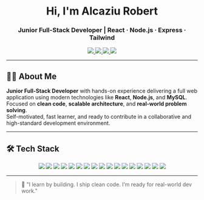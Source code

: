 <h1 align="center">Hi, I'm Alcaziu Robert</h1>
<h3 align="center">Junior Full-Stack Developer | React · Node.js · Express · Tailwind</h3>

<div align="center">
  <a href="https://alcaziurobert.ro" target="_blank">
    <img src="https://img.shields.io/badge/🌐%20Portfolio-Visit-blue?style=for-the-badge" />
  </a>
  <a href="https://www.linkedin.com/in/alcaziurobert/" target="_blank">
    <img src="https://img.shields.io/badge/LinkedIn-Profile-blue?logo=linkedin&style=for-the-badge" />
  </a>
  <a href="mailto:contact@alcaziurobert.ro">
    <img src="https://img.shields.io/badge/Email-Contact-blue?style=for-the-badge&logo=gmail" />
  </a>
  <a href="https://github.com/robertalc1" target="_blank">
    <img src="https://img.shields.io/badge/GitHub-robertalc1-black?style=for-the-badge&logo=github" />
  </a>
</div>

---

## 🧑‍💻 About Me

**Junior Full-Stack Developer** with hands-on experience delivering a full web application using modern technologies like **React**, **Node.js**, and **MySQL**.  
Focused on **clean code**, **scalable architecture**, and **real-world problem solving**.  
Self-motivated, fast learner, and ready to contribute in a collaborative and high-standard development environment.

---

## 🛠️ Tech Stack

<p align="center">
  <img src="https://img.shields.io/badge/React-20232A?style=for-the-badge&logo=react&logoColor=61DAFB" />
  <img src="https://img.shields.io/badge/Vite-646CFF?style=for-the-badge&logo=vite&logoColor=white" />
  <img src="https://img.shields.io/badge/Node.js-339933?style=for-the-badge&logo=node.js&logoColor=white" />
  <img src="https://img.shields.io/badge/Express.js-404D59?style=for-the-badge&logo=express&logoColor=white" />
  <img src="https://img.shields.io/badge/Tailwind_CSS-38B2AC?style=for-the-badge&logo=tailwind-css&logoColor=white" />
  <img src="https://img.shields.io/badge/JavaScript-F7DF1E?style=for-the-badge&logo=javascript&logoColor=black" />
  <img src="https://img.shields.io/badge/MySQL-00000F?style=for-the-badge&logo=mysql&logoColor=white" />
  <img src="https://img.shields.io/badge/Python-3776AB?style=for-the-badge&logo=python&logoColor=white" />
  <img src="https://img.shields.io/badge/PHP-777BB4?style=for-the-badge&logo=php&logoColor=white" />
  <img src="https://img.shields.io/badge/Java-ED8B00?style=for-the-badge&logo=java&logoColor=white" />
  <img src="https://img.shields.io/badge/C++-00599C?style=for-the-badge&logo=c%2b%2b&logoColor=white" />
  <img src="https://img.shields.io/badge/MongoDB-4EA94B?style=for-the-badge&logo=mongodb&logoColor=white" />
  <img src="https://img.shields.io/badge/PostgreSQL-336791?style=for-the-badge&logo=postgresql&logoColor=white" />
  <img src="https://img.shields.io/badge/Firebase-FFCA28?style=for-the-badge&logo=firebase&logoColor=black" />
  <img src="https://img.shields.io/badge/HTML5-E34F26?style=for-the-badge&logo=html5&logoColor=white" />
  <img src="https://img.shields.io/badge/CSS3-1572B6?style=for-the-badge&logo=css3&logoColor=white" />
  <img src="https://img.shields.io/badge/Git-F05032?style=for-the-badge&logo=git&logoColor=white" />
</p>

---

> 💬 "I learn by building. I ship clean code. I’m ready for real-world dev work."
